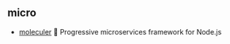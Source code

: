 ## micro

- [moleculer](https://github.com/moleculerjs/moleculer) :rocket: Progressive microservices framework for Node.js